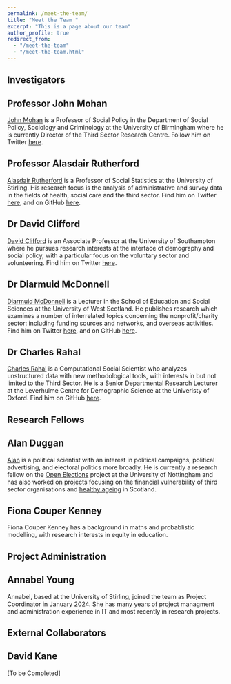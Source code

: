 ```yaml
---
permalink: /meet-the-team/
title: "Meet the Team "
excerpt: "This is a page about our team"
author_profile: true
redirect_from: 
  - "/meet-the-team"
  - "/meet-the-team.html"
---
```



## Investigators

Professor John Mohan
-----------
[John Mohan](https://www.birmingham.ac.uk/schools/social-policy/staff/profile.aspx?ReferenceId=75702) is a Professor of Social Policy in the Department of Social Policy, Sociology and Criminology at the University of Birmingham where he is currently Director of the Third Sector Research Centre. Follow him on Twitter [here](https://twitter.com/johnfmohan).

Professor Alasdair Rutherford 
-----------
[Alasdair Rutherford](https://www.stir.ac.uk/people/255778) is a Professor of Social Statistics at the University of Stirling. His research focus is the analysis of administrative and survey data in the fields of health, social care and the third sector. Find him on Twitter [here](https://twitter.com/altecon?lang=en), and on GitHub [here](https://github.com/a1asdair).

Dr David Clifford
-----------
[David Clifford](https://www.southampton.ac.uk/people/5x6lwp/doctor-david-clifford) is an Associate Professor at the University of Southampton where he pursues research interests at the interface of demography and social policy, with a particular focus on the voluntary sector and volunteering. Find him on Twitter [here](https://twitter.com/numbersdavid?lang=en-GB).

Dr Diarmuid McDonnell 
-----------
[Diarmuid McDonnell](https://research-portal.uws.ac.uk/en/persons/diarmuid-mcdonnell) is a Lecturer in the School of Education and Social Sciences at the University of West Scotland. He publishes research which examines a number of interrelated topics concerning the nonprofit/charity sector: including funding sources and networks, and overseas activities. Find him on Twitter [here](https://twitter.com/diarmuidmc?lang=en), and on GitHub [here](https://github.com/DiarmuidM).

Dr Charles Rahal
-----------
[Charles Rahal](https://crahal.github.io/) is a Computational Social Scientist who analyzes unstructured data with new methodological tools, with interests in but not limited to the Third Sector. He is a Senior Departmental Research Lecturer at the Leverhulme Centre for Demographic Science at the Univeristy of Oxford. Find him on GitHub [here](https://github.com/crahal).

## Research Fellows

**Alan Duggan**
-----------
[Alan](https://twitter.com/aduggan) is a political scientist with an interest in political campaigns, political advertising, and electoral politics more broadly. He is currently a research fellow on the [Open Elections](https://www.openelections.co.uk/) project at the University of Nottingham and has also worked on projects focusing on the financial vulnerability of third sector organisations and [healthy ageing](https://www.hagis.scot/) in Scotland.

**Fiona Couper Kenney**
-----------
Fiona Couper Kenney has a background in maths and probablistic modelling, with research interests in equity in education.

## Project Administration

**Annabel Young**
-----------
Annabel, based at the University of Stirling, joined the team as Project Coordinator in January 2024. She has many years of project managment and administration experience in IT and most recently in research projects.

## External Collaborators

**David Kane**
-----------
[To be Completed]
